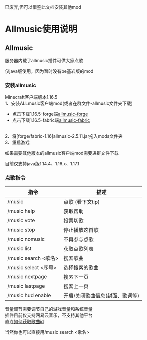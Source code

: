 >
已废弃,但可以借鉴此文档安装其他mod
>

# Allmusic使用说明

## Allmusic

服务器内载了allmusic插件可供大家点歌

仅java版使用，因为暂时没有be基岩版的mod

### 安装allmusic

Minecraft客户端版本1.16.5 \
1、安装ALLmusic客户端mod(或者在群文件-allmusic文件夹下载)

* 点击下载1.16.5-forge端[allmusic-forge](https://file.yin0mc.ltd/photos/wmd/\[forge-1.16]AllMusic-2.5.11.jar)
* 点击下载1.16.5-fabric端[allmusic-fabric](https://file.yin0mc.ltd/photos/wmd/\[fabric-1.16]AllMusic-2.5.11.jar)

\
2、将\[forge/fabric-1.16]allmusic-2.5.11.jar拖入mods文件夹 \
3、重启游戏 

如果需要其他版本的allmusic客户端mod需要进群文件下载

目前仅支持java版1.14.4、1.16.x、1.17.1 



### 点歌指令

| 指令                 | 描述                |
| ------------------ | ----------------- |
| /music             | 点歌 (看下文tip)       |
| /music help        | 获取帮助              |
| /music vote        | 投票切歌              |
| /music stop        | 停止播放这首歌           |
| /music nomusic     | 不再参与点歌            |
| /music list        | 获取点歌列表            |
| /music search <歌名> | 搜索歌曲              |
| /music select <序号> | 选择搜索的歌曲           |
| /music nextpage    | 搜索下一页             |
| /music lastpage    | 搜索上一页             |
| /music hud enable  | 开启/关闭歌曲信息(封面、歌词等) |

 音量调节需要调节自己的游戏音量和系统音量\
 插件目前仅支持网易云音乐，不支持其他平台\
 直连[如何获取歌曲id](https://jingyan.baidu.com/article/ce09321bb8f0db2bff858f8b.html)

当然你也可以直接用/music search <歌名>
